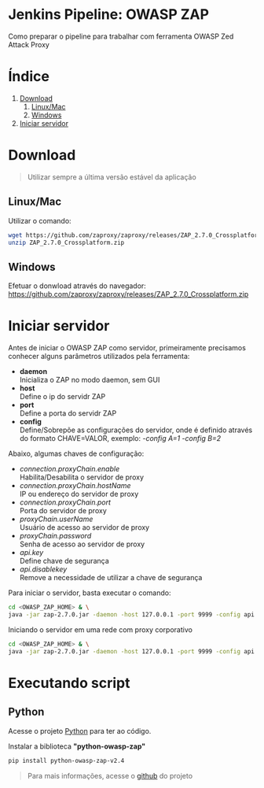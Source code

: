 Jenkins Pipeline: OWASP ZAP 
===
Como preparar o pipeline para trabalhar com ferramenta OWASP Zed Attack Proxy

# Índice
1. [Download](#download)
   1. [Linux/Mac](#linuxmac)
   2. [Windows](#windows)
2. [Iniciar servidor](#iniciar-servidor)

# Download
> Utilizar sempre a última versão estável da aplicação

## Linux/Mac
Utilizar o comando:
```bash
wget https://github.com/zaproxy/zaproxy/releases/ZAP_2.7.0_Crossplatform.zip && \
unzip ZAP_2.7.0_Crossplatform.zip
```

## Windows
Efetuar o donwload através do navegador: https://github.com/zaproxy/zaproxy/releases/ZAP_2.7.0_Crossplatform.zip

# Iniciar servidor
Antes de iniciar o OWASP ZAP como servidor, primeiramente precisamos conhecer alguns parâmetros utilizados pela ferramenta: 
- **daemon**<br/> Inicializa o ZAP no modo daemon, sem GUI
- **host**<br/> Define o ip do servidr ZAP
- **port**<br/> Define a porta do servidr ZAP
- **config**<br/> Define/Sobrepõe as configurações do servidor, onde é definido através do formato CHAVE=VALOR, exemplo: *-config A=1 -config B=2*

Abaixo, algumas chaves de configuração:
- *connection.proxyChain.enable* <br/> Habilita/Desabilita o servidor de proxy
- *connection.proxyChain.hostName* <br/> IP ou endereço do servidor de proxy
- *connection.proxyChain.port* <br/> Porta do servidor de proxy
- *proxyChain.userName* <br/> Usuário de acesso ao servidor de proxy
- *proxyChain.password* <br/> Senha de acesso ao servidor de proxy
- *api.key* <br/> Define chave de segurança
- *api.disablekey* <br/> Remove a necessidade de utilizar a chave de segurança

Para iniciar o servidor, basta executar o comando:

```bash
cd <OWASP_ZAP_HOME> & \
java -jar zap-2.7.0.jar -daemon -host 127.0.0.1 -port 9999 -config api.key=abc123
```
Iniciando o servidor em uma rede com proxy corporativo
```bash
cd <OWASP_ZAP_HOME> & \
java -jar zap-2.7.0.jar -daemon -host 127.0.0.1 -port 9999 -config api.key=abc123 -config connection.proxyChain.enable=true -config connection.proxyChain.hostName=123.123.123.123 -config connection.proxyChain.port=8888
```


# Executando script

## Python
Acesse o projeto [Python](#/python) para ter ao código.

Instalar a biblioteca **"python-owasp-zap"**
```bash
pip install python-owasp-zap-v2.4
```
 
> Para mais informações, acesse o [github](https://github.com/zaproxy/zap-api-python) do projeto


